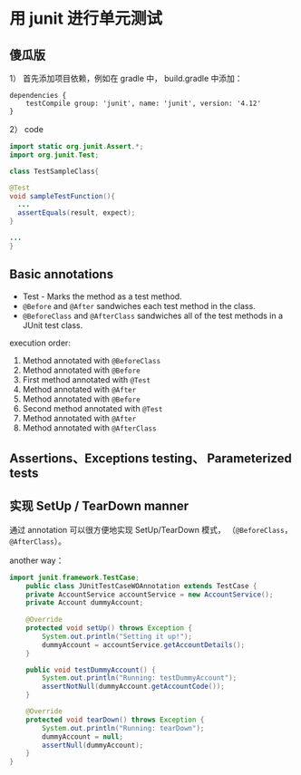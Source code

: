 
# 用 junit 进行单元测试

## 傻瓜版

1） 首先添加项目依赖，例如在 gradle 中， build.gradle 中添加：

```
dependencies {
    testCompile group: 'junit', name: 'junit', version: '4.12'
}
```

2） code

```java
import static org.junit.Assert.*;
import org.junit.Test;

class TestSampleClass{

@Test
void sampleTestFunction(){
  ...
  assertEquals(result, expect);
}

...
}

```

## Basic annotations

- Test - Marks the method as a test method.
- `@Before` and `@After` sandwiches each test method in the class.
- `@BeforeClass` and `@AfterClass` sandwiches all of the test methods in a JUnit test class.

execution order:
1. Method annotated with `@BeforeClass`
2. Method annotated with `@Before`
3. First method annotated with `@Test`
4. Method annotated with `@After`
5. Method annotated with `@Before`
6. Second method annotated with `@Test`
7. Method annotated with `@After`
8. Method annotated with `@AfterClass`

## Assertions、Exceptions testing、 Parameterized tests

## 实现 SetUp / TearDown manner

通过 annotation 可以很方便地实现 SetUp/TearDown 模式， （`@BeforeClass`，`@AfterClass`）。

another way：

```java
import junit.framework.TestCase;
	public class JUnitTestCaseWOAnnotation extends TestCase {
    private AccountService accountService = new AccountService();
    private Account dummyAccount;
    
    @Override
    protected void setUp() throws Exception {
        System.out.println("Setting it up!");
        dummyAccount = accountService.getAccountDetails();
    }

    public void testDummyAccount() {
        System.out.println("Running: testDummyAccount");
        assertNotNull(dummyAccount.getAccountCode());
    }

    @Override
    protected void tearDown() throws Exception {
        System.out.println("Running: tearDown");
        dummyAccount = null;
        assertNull(dummyAccount);
    }
}
```

